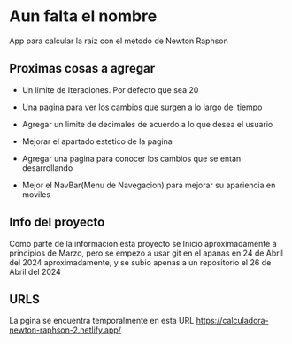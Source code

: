# Aun falta el nombre

App para calcular la raiz con el metodo de Newton Raphson

## Proximas cosas a agregar

- Un limite de Iteraciones. Por defecto que sea 20

- Una pagina para ver los cambios que surgen a lo largo del tiempo

- Agregar un limite de decimales de acuerdo a lo que desea el usuario

- Mejorar el apartado estetico de la pagina

- Agregar una pagina para conocer los cambios que se entan desarrollando

- Mejor el NavBar(Menu de Navegacion) para mejorar su apariencia en moviles

## Info del proyecto

Como parte de la informacion esta proyecto se Inicio aproximadamente a principios de Marzo, pero se
empezo a usar git en el apanas en 24 de Abril del 2024 aproximadamente, y se subio apenas a un repositorio
el 26 de Abril del 2024

## URLS

La pgina se encuentra temporalmente en esta URL https://calculadora-newton-raphson-2.netlify.app/

